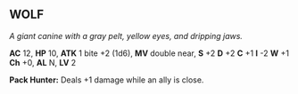 ## WOLF

_A giant canine with a gray pelt, yellow eyes, and dripping jaws._

**AC** 12, **HP** 10, **ATK** 1 bite +2 (1d6), **MV** double near, **S** +2 **D** +2 **C** +1 **I** -2 **W** +1 **Ch** +0, **AL** N, **LV** 2

**Pack Hunter:** Deals +1 damage while an ally is close.

